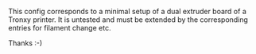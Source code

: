 This config corresponds to a minimal setup of a dual extruder board of a Tronxy printer. 
It is untested and must be extended by the corresponding entries for filament change etc. 

Thanks :-)